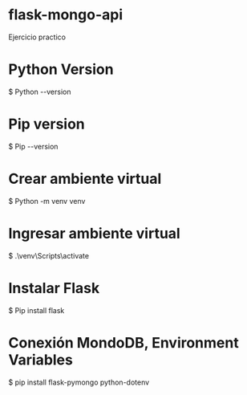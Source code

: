 # flask-mongo-api
Ejercicio practico

# Python Version
  $ Python --version
# Pip version
  $ Pip --version
# Crear ambiente virtual 
  $ Python -m venv venv
# Ingresar ambiente virtual
  $ .\venv\Scripts\activate
# Instalar Flask
  $ Pip install flask
# Conexión MondoDB, Environment Variables
  $ pip install flask-pymongo python-dotenv
